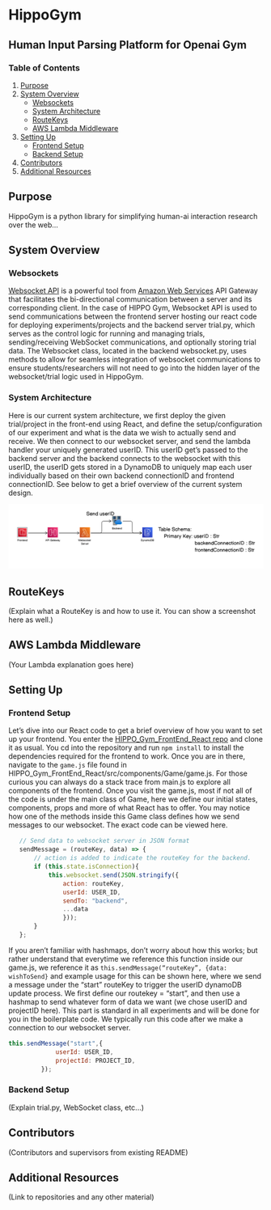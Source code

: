 # HippoGym
## Human Input Parsing Platform for Openai Gym

### Table of Contents
1. [Purpose](#Purpose)
2. [System Overview](#System-Overview)
    - [Websockets](#Websockets)
    - [System Architecture](#System-Architecture)
    - [RouteKeys](#RouteKeys)
    - [AWS Lambda Middleware](#AWS-Lambda-Middleware)
3. [Setting Up](#Setting-Up)
    - [Frontend Setup](#Frontend-Setup)
    - [Backend Setup](#Backend-Setup)
4. [Contributors](#Contributors)
5. [Additional Resources](#Additional-Resources)

## Purpose
HippoGym is a python library for simplifying human-ai interaction research over the web...

## System Overview
### Websockets
[Websocket API](https://docs.aws.amazon.com/apigateway/latest/developerguide/apigateway-websocket-api.html) is a powerful tool from [Amazon Web Services](https://aws.amazon.com/) API Gateway that facilitates the bi-directional communication between a server and its corresponding client. In the case of HIPPO Gym, Websocket API is used to send communications between the frontend server hosting our react code for deploying experiments/projects and the backend server trial.py, which serves as the control logic for running and managing trials, sending/receiving WebSocket communications, and optionally storing trial data. The Websocket class, located in the backend websocket.py, uses methods to allow for seamless integration of websocket communications to ensure students/researchers will not need to go into the hidden layer of the websocket/trial logic used in HippoGym. 

### System Architecture
Here is our current system architecture, we first deploy the given trial/project in the front-end using React, and define the setup/configuration of our experiment and what is the data we wish to actually send and receive. We then connect to our websocket server, and send the lambda handler your uniquely generated userID. This userID get’s passed to the backend server and the backend connects to the websocket with this userID, the userID gets stored in a DynamoDB to uniquely map each user individually based on their own backend connectionID and frontend connectionID.  See below to get a brief overview of the current system design.   

![System Architecture](./images/system-design.png)

## RouteKeys
(Explain what a RouteKey is and how to use it. You can show a screenshot here as well.)

## AWS Lambda Middleware
(Your Lambda explanation goes here)


## Setting Up
### Frontend Setup

Let’s dive into our React code to get a brief overview of how you want to set up your frontend. You enter the [HIPPO_Gym_FrontEnd_React repo](https://github.com/IRLL/HIPPO_Gym_FrontEnd_React) and clone it as usual. You cd into the repository and run `npm install` to install the dependencies required for the frontend to work. Once you are in there, navigate to the `game.js` file found in HIPPO_Gym_FrontEnd_React/src/components/Game/game.js. For those curious you can always do a stack trace from main.js to explore all components of the frontend. Once you visit the game.js, most if not all of the code is under the main class of Game, here we define our initial states, components, props and more of what React has to offer. You may notice how one of the methods inside this Game class defines how we send messages to our websocket. The exact code can be viewed here. 
```javascript
   // Send data to websocket server in JSON format
   sendMessage = (routeKey, data) => {
       // action is added to indicate the routeKey for the backend.
       if (this.state.isConnection){
           this.websocket.send(JSON.stringify({
               action: routeKey,
               userId: USER_ID,
               sendTo: "backend",
               ...data
               }));
       }
   };

```
If you aren’t familiar with hashmaps, don’t worry about how this works; but rather understand that everytime we reference this function inside our game.js, we reference it as `this.sendMessage(“routeKey”, {data: wishToSend}` and example usage for this can be shown here, where we send a message under the “start” routeKey to trigger the userID dynamoDB update process. We first define our routekey = “start”, and then use a hashmap to send whatever form of data we want (we chose userID and projectID here). This part is standard in all experiments and will be done for you in the boilerplate code. We typically run this code after we make a connection to our websocket server.
```javascript
this.sendMessage("start",{
             userId: USER_ID,
             projectId: PROJECT_ID,
         });

```

### Backend Setup
(Explain trial.py, WebSocket class, etc...)


## Contributors
(Contributors and supervisors from existing README)

## Additional Resources
(Link to repositories and any other material)
